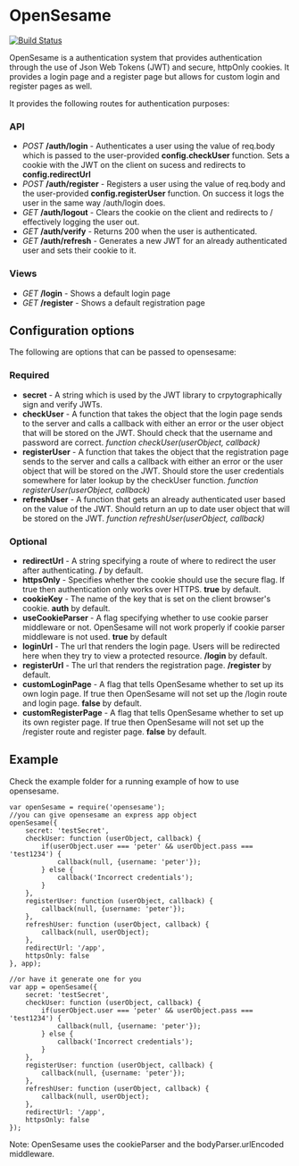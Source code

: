 # OpenSesame
[![Build Status](https://travis-ci.org/EikosPartners/opensesame.svg?branch=master)](https://travis-ci.org/EikosPartners/opensesame)

OpenSesame is a authentication system that provides authentication through the use of Json Web Tokens (JWT) and secure, httpOnly cookies. It provides a login page and a register page but allows for custom login and register pages as well.

It provides the following routes for authentication purposes:
### API
- _POST_ __/auth/login__ - Authenticates a user using the value of req.body which is passed to the user-provided __config.checkUser__ function. Sets a cookie with the JWT on the client on sucess and redirects to __config.redirectUrl__
- _POST_ __/auth/register__ - Registers a user using the value of req.body and the user-provided __config.registerUser__ function. On success it logs the user in the same way /auth/login does.
- _GET_ __/auth/logout__ - Clears the cookie on the client and redirects to / effectively logging the user out.
- _GET_ __/auth/verify__ - Returns 200 when the user is authenticated.
- _GET_ __/auth/refresh__ - Generates a new JWT for an already authenticated user and sets their cookie to it.

### Views
- _GET_ __/login__ - Shows a default login page
- _GET_ __/register__ - Shows a default registration page


## Configuration options
The following are options that can be passed to opensesame:
### Required

- __secret__ - A string which is used by the JWT library to crpytographically sign and verify JWTs.
- __checkUser__ - A function that takes the object that the login page sends to the server and calls a callback with either an error or the user object that will be stored on the JWT. Should check that the username and password are correct. _function checkUser(userObject, callback)_
- __registerUser__ - A function that takes the object that the registration page sends to the server and calls a callback with either an error or the user object that will be stored on the JWT. Should store the user credentials somewhere for later lookup by the checkUser function. _function registerUser(userObject, callback)_
- __refreshUser__ - A function that gets an already authenticated user based on the value of the JWT. Should return an up to date user object that will be stored on the JWT. _function refreshUser(userObject, callback)_

### Optional

- __redirectUrl__ - A string specifying a route of where to redirect the user after authenticating. __/__ by default.
- __httpsOnly__ - Specifies whether the cookie should use the secure flag. If true then authentication only works over HTTPS. __true__ by default.
- __cookieKey__ - The name of the key that is set on the client browser's cookie. __auth__ by default.
- __useCookieParser__ - A flag specifying whether to use cookie parser middleware or not. OpenSesame will not work properly if cookie parser middleware is not used. __true__ by default
- __loginUrl__ - The url that renders the login page. Users will be redirected here when they try to view a protected resource. __/login__ by default.
- __registerUrl__ - The url that renders the registration page. __/register__ by default.
- __customLoginPage__ - A flag that tells OpenSesame whether to set up its own login page. If true then OpenSesame will not set up the /login route and login page. __false__ by default.
- __customRegisterPage__ - A flag that tells OpenSesame whether to set up its own register page. If true then OpenSesame will not set up the /register route and register page. __false__ by default.

## Example
Check the example folder for a running example of how to use opensesame.
```
var openSesame = require('opensesame');
//you can give opensesame an express app object
openSesame({
    secret: 'testSecret',
    checkUser: function (userObject, callback) {
        if(userObject.user === 'peter' && userObject.pass === 'test1234') {
            callback(null, {username: 'peter'});
        } else {
            callback('Incorrect credentials');
        }
    },
    registerUser: function (userObject, callback) {
        callback(null, {username: 'peter'});
    },
    refreshUser: function (userObject, callback) {
        callback(null, userObject);
    },
    redirectUrl: '/app',
    httpsOnly: false
}, app);
```
```
//or have it generate one for you
var app = openSesame({
    secret: 'testSecret',
    checkUser: function (userObject, callback) {
        if(userObject.user === 'peter' && userObject.pass === 'test1234') {
            callback(null, {username: 'peter'});
        } else {
            callback('Incorrect credentials');
        }
    },
    registerUser: function (userObject, callback) {
        callback(null, {username: 'peter'});
    },
    refreshUser: function (userObject, callback) {
        callback(null, userObject);
    },
    redirectUrl: '/app',
    httpsOnly: false
});
```

Note: OpenSesame uses the cookieParser and the bodyParser.urlEncoded middleware.
